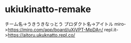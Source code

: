 # ukiukinatto-remake

チーム名->うきうきなっとう
プロダクト名->アイトル
miro->https://miro.com/app/board/uXjVPT-MpDA=/
repl.it->https://aitoru.ukuknatto.repl.co/
